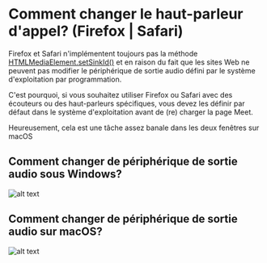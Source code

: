 # Comment changer le haut-parleur d'appel? (Firefox | Safari)

Firefox et Safari n'implémentent toujours pas la méthode [HTMLMediaElement.setSinkId()](https://developer.mozilla.org/en-US/docs/Web/API/HTMLMediaElement/setSinkId) et en raison du fait que les sites Web ne peuvent pas modifier le périphérique de sortie audio défini par le système d'exploitation par programmation.

C'est pourquoi, si vous souhaitez utiliser Firefox ou Safari avec des écouteurs ou des haut-parleurs spécifiques, vous devez les définir par défaut dans le système d'exploitation avant de (re) charger la page Meet.

Heureusement, cela est une tâche assez banale dans les deux fenêtres sur macOS

## Comment changer de périphérique de sortie audio sous Windows?

![alt text](https://meet-cdn.azureedge.net/assets/help/en/help-windows-speaker.png?v=1 "Modification du périphérique de sortie audio sous Windows")

## Comment changer de périphérique de sortie audio sur macOS?

![alt text](https://meet-cdn.azureedge.net/assets/help/en/help-mac-speaker.png?v=1 "Changer le périphérique de sortie audio sur Mac")